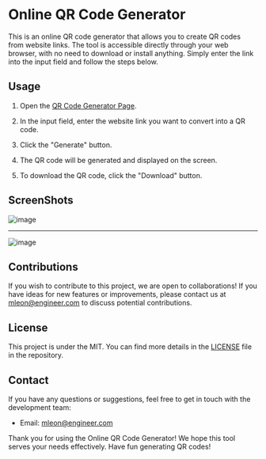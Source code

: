 # Online QR Code Generator


This is an online QR code generator that allows you to create QR codes from website links. The tool is accessible directly through your web browser, with no need to download or install anything. Simply enter the link into the input field and follow the steps below.

## Usage

1. Open the [QR Code Generator Page]().

2. In the input field, enter the website link you want to convert into a QR code.

3. Click the "Generate" button.

4. The QR code will be generated and displayed on the screen.

5. To download the QR code, click the "Download" button.

## ScreenShots

![image](https://github.com/DevKaliper/qr-generator/assets/122651755/fbf0c623-82bc-463e-9609-d46362d7edad)

<hr>

![image](https://github.com/DevKaliper/qr-generator/assets/122651755/d896f42f-722b-43b6-9bb5-12399792a00f)




## Contributions

If you wish to contribute to this project, we are open to collaborations! If you have ideas for new features or improvements, please contact us at mleon@engineer.com to discuss potential contributions.

## License

This project is under the MIT. You can find more details in the [LICENSE](LICENSE) file in the repository.

## Contact

If you have any questions or suggestions, feel free to get in touch with the development team:

- Email: mleon@engineer.com

Thank you for using the Online QR Code Generator! We hope this tool serves your needs effectively. Have fun generating QR codes!
